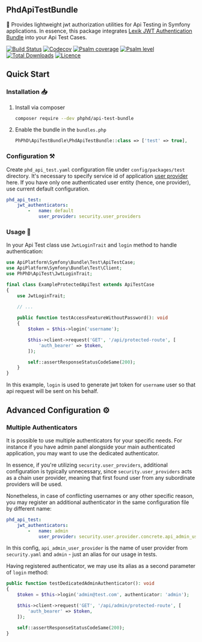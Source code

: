 PhdApiTestBundle
--------------------

🧰 Provides lightweight jwt authorization utilities for Api Testing in Symfony applications. In essence, this package
integrates [Lexik JWT Authentication Bundle](https://github.com/lexik/LexikJWTAuthenticationBundle) into your Api Test
Cases.

[![Build Status](https://img.shields.io/github/actions/workflow/status/phphd/api-test-bundle/ci.yaml?branch=main)](https://github.com/phphd/api-test-bundle/actions?query=branch%3Amain)
[![Codecov](https://codecov.io/gh/phphd/api-test-bundle/graph/badge.svg?token=GZRXWYT55Z)](https://codecov.io/gh/phphd/api-test-bundle)
[![Psalm coverage](https://shepherd.dev/github/phphd/api-test-bundle/coverage.svg)](https://shepherd.dev/github/phphd/api-test-bundle)
[![Psalm level](https://shepherd.dev/github/phphd/api-test-bundle/level.svg)](https://shepherd.dev/github/phphd/api-test-bundle)
[![Total Downloads](https://img.shields.io/packagist/dt/phphd/api-test-bundle.svg?style=flat-square)](https://packagist.org/packages/phphd/api-test-bundle)
[![Licence](https://img.shields.io/github/license/phphd/api-test-bundle.svg)](https://github.com/phphd/api-test-bundle/blob/main/LICENSE)

## Quick Start

### Installation 📥

1. Install via composer

    ```sh
    composer require --dev phphd/api-test-bundle
    ```

2. Enable the bundle in the `bundles.php`

    ```php
    PhPhD\ApiTestBundle\PhdApiTestBundle::class => ['test' => true],
    ```

### Configuration ⚒️

Create `phd_api_test.yaml` configuration file under `config/packages/test` directory. It's necessary to specify
service id of application [user provider](https://symfony.com/doc/current/security/user_providers.html) here. If you
have only one authenticated user entity (hence, one provider), use current default configuration.

```yaml
phd_api_test:
    jwt_authenticators:
        -   name: default
            user_provider: security.user_providers
```

### Usage 🚀

In your Api Test class use `JwtLoginTrait` and `login` method to handle authentication:

```php
use ApiPlatform\Symfony\Bundle\Test\ApiTestCase;
use ApiPlatform\Symfony\Bundle\Test\Client;
use PhPhD\ApiTest\JwtLoginTrait;

final class ExampleProtectedApiTest extends ApiTestCase
{
    use JwtLoginTrait;
    
    // ...

    public function testAccessFeatureWithoutPassword(): void
    {
        $token = $this->login('username');

        $this->client->request('GET', '/api/protected-route', [
            'auth_bearer' => $token,
        ]);

        self::assertResponseStatusCodeSame(200);
    }
}
```

In this example, `login` is used to generate jwt token for `username` user so that api request will be sent on his
behalf.

## Advanced Configuration ⚙️

### Multiple Authenticators

It is possible to use multiple authenticators for your specific needs. For instance if you have admin panel alongside
your main authenticated application, you may want to use the dedicated authenticator.

In essence, if you're utilizing `security.user_providers`, additional configuration is typically unnecessary,
since `security.user_providers` acts as a chain user provider, meaning that first found user from any subordinate
providers will be used.

Nonetheless, in case of conflicting usernames or any other specific reason, you may register an additional authenticator
in the same configuration file by different name:

```yaml
phd_api_test:
    jwt_authenticators:
        -   name: admin
            user_provider: security.user.provider.concrete.api_admin_user_provider
```

In this config, `api_admin_user_provider` is the name of user provider from `security.yaml` and `admin` - just an alias
for our usage in tests.

Having registered authenticator, we may use its alias as a second parameter of `login` method:

```php
public function testDedicatedAdminAuthenticator(): void
{
    $token = $this->login('admin@test.com', authenticator: 'admin');

    $this->client->request('GET', '/api/admin/protected-route', [
        'auth_bearer' => $token,
    ]);

    self::assertResponseStatusCodeSame(200);
}
```
